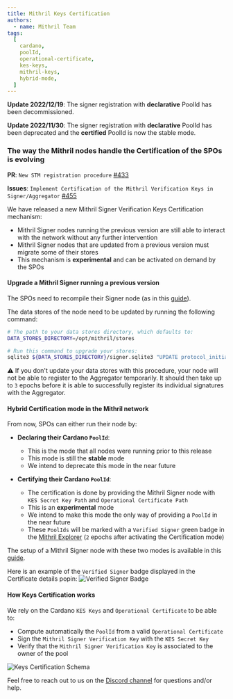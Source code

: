 ```yaml
---
title: Mithril Keys Certification
authors:
  - name: Mithril Team
tags:
  [
    cardano,
    poolId,
    operational-certificate,
    kes-keys,
    mithril-keys,
    hybrid-mode,
  ]
---
```


**Update 2022/12/19**: The signer registration with **declarative** PoolId has been decommissioned.

**Update 2022/11/30**: The signer registration with **declarative** PoolId has been deprecated and the **certified** PoolId is now the stable mode.

### The way the Mithril nodes handle the Certification of the SPOs is evolving

**PR**: `New STM registration procedure` [#433](https://github.com/input-output-hk/mithril/pull/433)

**Issues**: `Implement Certification of the Mithril Verification Keys in Signer/Aggregator` [#455](https://github.com/input-output-hk/mithril/issues/455)

We have released a new Mithril Signer Verification Keys Certification mechanism:

- Mithril Signer nodes running the previous version are still able to interact with the network without any further intervention
- Mithril Signer nodes that are updated from a previous version must migrate some of their stores
- This mechanism is **experimental** and can be activated on demand by the SPOs

#### Upgrade a Mithril Signer running a previous version

The SPOs need to recompile their Signer node (as in this [guide](https://mithril.network/doc/manual/getting-started/run-signer-node)).

The data stores of the node need to be updated by running the following command:

```bash
# The path to your data stores directory, which defaults to:
DATA_STORES_DIRECTORY=/opt/mithril/stores

# Run this command to upgrade your stores:
sqlite3 ${DATA_STORES_DIRECTORY}/signer.sqlite3 "UPDATE protocol_initializer SET value = json_object('stm_initializer', json(value), 'kes_signature', null) WHERE json_extract(value, '$.stm_initializer') IS NULL;"
```

:warning: If you don't update your data stores with this procedure, your node will not be able to register to the Aggregator temporarily. It should then take up to `3` epochs before it is able to successfully register its individual signatures with the Aggregator.

#### Hybrid Certification mode in the Mithril network

From now, SPOs can either run their node by:

- **Declaring their Cardano `PoolId`**:
  - This is the mode that all nodes were running prior to this release
  - This mode is still the **stable** mode
  - We intend to deprecate this mode in the near future

- **Certifying their Cardano `PoolId`**:
  - The certification is done by providing the Mithril Signer node with `KES Secret Key Path` and `Operational Certificate Path`
  - This is an **experimental** mode
  - We intend to make this mode the only way of providing a `PoolId` in the near future
  - These `PoolIds` will be marked with a `Verified Signer` green badge in the [Mithril Explorer](https://mithril.network/explorer/) (`2` epochs after activating the Certification mode)

The setup of a Mithril Signer node with these two modes is available in this [guide](https://mithril.network/doc/manual/getting-started/run-signer-node).

Here is an example of the `Verified Signer` badge displayed in the Certificate details popin:
![Verified Signer Badge](./img/badge.png)

#### How Keys Certification works

We rely on the Cardano `KES Keys` and `Operational Certificate` to be able to:

- Compute automatically the `PoolId` from a valid `Operational Certificate`
- Sign the `Mithril Signer Verification Key` with the `KES Secret Key`
- Verify that the `Mithril Signer Verification Key` is associated to the owner of the pool

![Keys Certification Schema](./img/schema.jpg)

Feel free to reach out to us on the [Discord channel](https://discord.gg/5kaErDKDRq) for questions and/or help.
